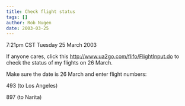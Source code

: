 ```yaml
---
title: Check flight status
tags: []
author: Rob Nugen
date: 2003-03-25
---
```


<p class=date>7:21pm CST Tuesday 25 March 2003</p>

<p>If anyone cares, click this <a
href="http://www.ua2go.com/flifo/FlightInput.do">http://www.ua2go.com/flifo/FlightInput.do</a>
to check the status of my flights on 26 March.</p>

<p>Make sure the date is 26 March and enter flight numbers:</p>

<p>493 (to Los Angeles)</p>

<p>897 (to Narita)</p>
